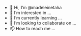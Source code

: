 - 👋 Hi, I’m @madeleinetaha
- 👀 I’m interested in ...
- 🌱 I’m currently learning ...
- 💞️ I’m looking to collaborate on ...
- 📫 How to reach me ...

<!---
madeleinetaha/madeleinetaha is a ✨ special ✨ repository because its `README.md` (this file) appears on your GitHub profile.
You can click the Preview link to take a look at your changes.
--->
